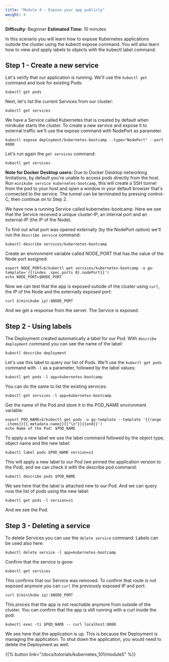 ```yaml
---
title: "Module 4 - Expose your app publicly"                                
weight: 4
--- 
```


**Difficulty**: Beginner
**Estimated Time:** 10 minutes

In this scenario you will learn how to expose Kubernetes applications outside the cluster using the kubectl expose command. You will also learn how to view and apply labels to objects with the kubectl label command.

## Step 1 - Create a new service

Let's verify that our application is running. We'll use the `kubectl get` command and look for existing Pods:

```shell
kubectl get pods
```

Next, let's list the current Services from our cluster:

```shell
kubectl get services
```

We have a Service called Kubernetes that is created by default when minikube starts the cluster. To create a new service and expose it to external traffic we'll use the expose command with NodePort as parameter.

```shell
kubectl expose deployment/kubernetes-bootcamp --type="NodePort" --port 8080
```

Let's run again the `get services` command:

```shell
kubectl get services
```

**Note for Docker Desktop users:** Due to Docker Desktop networking limitations, by default you're unable to access pods directly from the host. Run `minikube service kubernetes-bootcamp`, this will create a SSH tunnel from the pod to your host and open a window in your default browser that's connected to the service. The tunnel can be terminated by pressing control-C, then continue on to Step 2.

We have now a running Service called kubernetes-bootcamp. Here we see that the Service received a unique cluster-IP, an internal port and an external-IP (the IP of the Node).

To find out what port was opened externally (by the NodePort option) we'll run the `describe service` command:

```shell
kubectl describe services/kubernetes-bootcamp
```

Create an environment variable called NODE_PORT that has the value of the Node port assigned:

```shell
export NODE_PORT=$(kubectl get services/kubernetes-bootcamp -o go-template='{{(index .spec.ports 0).nodePort}}')
echo NODE_PORT=$NODE_PORT
```

Now we can test that the app is exposed outside of the cluster using `curl`, the IP of the Node and the externally exposed port:

```shell
curl $(minikube ip):$NODE_PORT
```

And we get a response from the server. The Service is exposed.

## Step 2 - Using labels

The Deployment created automatically a label for our Pod. With `describe deployment` command you can see the name of the label:

```shell
kubectl describe deployment
```

Let's use this label to query our list of Pods. We'll use the `kubectl get pods` command with `-l` as a parameter, followed by the label values:

```shell
kubectl get pods -l app=kubernetes-bootcamp
```

You can do the same to list the existing services:

```shell
kubectl get services -l app=kubernetes-bootcamp
```

Get the name of the Pod and store it in the POD_NAME environment variable:

```shell
export POD_NAME=$(kubectl get pods -o go-template --template '{{range .items}}{{.metadata.name}}{{"\n"}}{{end}}')
echo Name of the Pod: $POD_NAME
```

To apply a new label we use the label command followed by the object type, object name and the new label:

```shell
kubectl label pods $POD_NAME version=v1
```

This will apply a new label to our Pod (we pinned the application version to the Pod), and we can check it with the describe pod command:

```shell
kubectl describe pods $POD_NAME
```

We see here that the label is attached new to our Pod. And we can query now the list of pods using the new label:

```shell
kubectl get pods -l version=v1
```

And we see the Pod.

## Step 3 - Deleting a service

To delete Services you can use the `delete service` command. Labels can be used also here:

```shell
kubectl delete service -l app=kubernetes-bootcamp
```

Confirm that the service is gone:

```shell
kubectl get services
```

This confirms that our Service was removed. To confirm that route is not exposed anymore you can `curl` the previously exposed IP and port:

```shell
curl $(minikube ip):$NODE_PORT
```

This proces that the app is not reachable anymore from outside of the cluster. You can confirm that the app is still running with a curl inside the pod:

```shell
kubectl exec -ti $POD_NAME -- curl localhost:8080
```

We see here that the application is up. This is because the Deployment is managing the application. To shut down the application, you would need to delete the Deployment as well.

{{% button link="/docs/tutorials/kubernetes_101/module5" %}}
